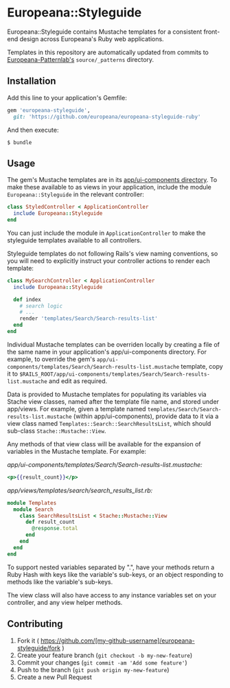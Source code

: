 # Europeana::Styleguide

Europeana::Styleguide contains Mustache templates for a consistent front-end
design across Europeana's Ruby web applications.

Templates in this repository are automatically updated from commits to
[Europeana-Patternlab's](https://github.com/europeana/Europeana-Patternlab)
`source/_patterns` directory.

## Installation

Add this line to your application's Gemfile:

```ruby
gem 'europeana-styleguide',
  git: 'https://github.com/europeana/europeana-styleguide-ruby'
```

And then execute:

    $ bundle

## Usage

The gem's Mustache templates are in its
[app/ui-components directory](app/ui-components/). To make these available to
as views in your application, include the module `Europeana::Styleguide` in
the relevant controller:

```ruby
class StyledController < ApplicationController
  include Europeana::Styleguide
end
```

You can just include the module in `ApplicationController` to make the
styleguide templates available to all controllers.

Styleguide templates do not following Rails's view naming conventions, so you
will need to explicitly instruct your controller actions to render each
template:

```ruby
class MySearchController < ApplicationController
  include Europeana::Styleguide

  def index
    # search logic
    # ...
    render 'templates/Search/Search-results-list'
  end
end
```

Individual Mustache templates can be overriden locally by creating a file of the
same name in your application's app/ui-components directory. For example, to
override the gem's `app/ui-components/templates/Search/Search-results-list.mustache`
template, copy it to `$RAILS_ROOT/app/ui-components/templates/Search/Search-results-list.mustache`
and edit as required.

Data is provided to Mustache templates for populating its variables via Stache
view classes, named after the template file name, and stored under app/views.
For example, given a template named `templates/Search/Search-results-list.mustache`
(within app/ui-components), provide data to it via a view class named `Templates::Search::SearchResultsList`,
which should sub-class `Stache::Mustache::View`.

Any methods of that view class will be available for the expansion of variables
in the Mustache template. For example:

*app/ui-components/templates/Search/Search-results-list.mustache:*
```mustache
<p>{{result_count}}</p>
```

*app/views/templates/search/search_results_list.rb:*
```ruby
module Templates
  module Search
    class SearchResultsList < Stache::Mustache::View
      def result_count
        @response.total
      end
    end
  end
end
```

To support nested variables separated by ".", have your methods return a Ruby
Hash with keys like the variable's sub-keys, or an object responding to methods
like the variable's sub-keys.

The view class will also have access to any instance variables set on your
controller, and any view helper methods.

## Contributing

1. Fork it ( https://github.com/[my-github-username]/europeana-styleguide/fork )
2. Create your feature branch (`git checkout -b my-new-feature`)
3. Commit your changes (`git commit -am 'Add some feature'`)
4. Push to the branch (`git push origin my-new-feature`)
5. Create a new Pull Request
